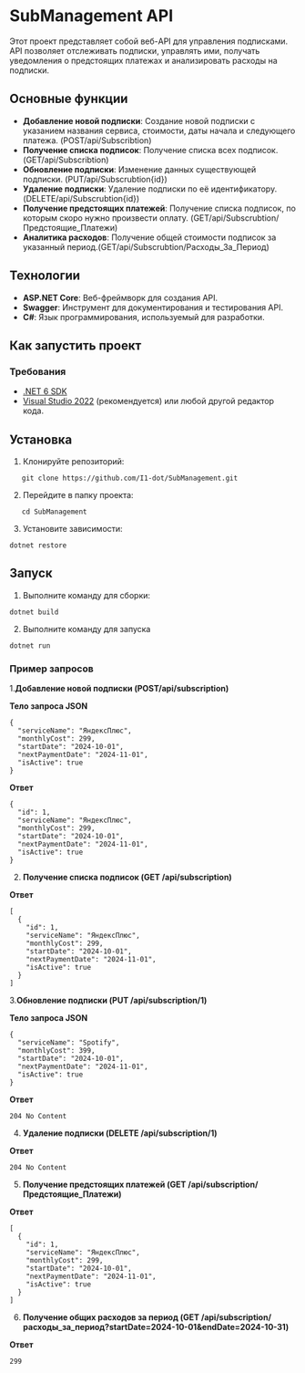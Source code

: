 # SubManagement API

Этот проект представляет собой веб-API для управления подписками. API позволяет отслеживать подписки, управлять ими, получать уведомления о предстоящих платежах и анализировать расходы на подписки.

## Основные функции

- **Добавление новой подписки**: Создание новой подписки с указанием названия сервиса, стоимости, даты начала и следующего платежа. (POST/api/Subscribtion)
- **Получение списка подписок**: Получение списка всех подписок. (GET/api/Subscribtion)
- **Обновление подписки**: Изменение данных существующей подписки. (PUT/api/Subscrubtion{id})
- **Удаление подписки**: Удаление подписки по её идентификатору. (DELETE/api/Subscrubtion{id})
- **Получение предстоящих платежей**: Получение списка подписок, по которым скоро нужно произвести оплату. (GET/api/Subscrubtion/Предстоящие_Платежи)
- **Аналитика расходов**: Получение общей стоимости подписок за указанный период.(GET/api/Subscrubtion/Расходы_За_Период)

## Технологии

- **ASP.NET Core**: Веб-фреймворк для создания API.
- **Swagger**: Инструмент для документирования и тестирования API.
- **C#**: Язык программирования, используемый для разработки.

## Как запустить проект

### Требования

- [.NET 6 SDK](https://dotnet.microsoft.com/download/dotnet/6.0)
- [Visual Studio 2022](https://visualstudio.microsoft.com/) (рекомендуется) или любой другой редактор кода.

## Установка

1. Клонируйте репозиторий:

```
   git clone https://github.com/I1-dot/SubManagement.git
```
2. Перейдите в папку проекта:
   
```
   cd SubManagement
```
3. Установите зависимости:
```
dotnet restore
```

## Запуск

1. Выполните команду для сборки:

```
dotnet build
```
2. Выполните команду для запуска

```
dotnet run
```
### Пример запросов
1.**Добавление новой подписки (POST/api/subscription)**

**Тело запроса JSON**

```
{
  "serviceName": "ЯндексПлюс",
  "monthlyCost": 299,
  "startDate": "2024-10-01",
  "nextPaymentDate": "2024-11-01",
  "isActive": true
}
```

**Ответ**

```
{
  "id": 1,
  "serviceName": "ЯндексПлюс",
  "monthlyCost": 299,
  "startDate": "2024-10-01",
  "nextPaymentDate": "2024-11-01",
  "isActive": true
}
```

2. **Получение списка подписок (GET /api/subscription)**

**Ответ**

```
[
  {
    "id": 1,
    "serviceName": "ЯндексПлюс",
    "monthlyCost": 299,
    "startDate": "2024-10-01",
    "nextPaymentDate": "2024-11-01",
    "isActive": true
  }
]
```
3.**Обновление подписки (PUT /api/subscription/1)**

**Тело запроса JSON**

```
{
  "serviceName": "Spotify",
  "monthlyCost": 399,
  "startDate": "2024-10-01",
  "nextPaymentDate": "2024-11-01",
  "isActive": true
}
```

**Ответ**

```
204 No Content
```

4. **Удаление подписки (DELETE /api/subscription/1)**

**Ответ**

```
204 No Content
```

5. **Получение предстоящих платежей (GET /api/subscription/Предстоящие_Платежи)**

**Ответ**

```
[
  {
    "id": 1,
    "serviceName": "ЯндексПлюс",
    "monthlyCost": 299,
    "startDate": "2024-10-01",
    "nextPaymentDate": "2024-11-01",
    "isActive": true
  }
]
```
6. **Получение общих расходов за период (GET /api/subscription/расходы_за_период?startDate=2024-10-01&endDate=2024-10-31)**

**Ответ**

```
299
```
